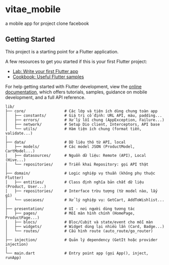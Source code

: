 # vitae_mobile

a mobile app for project clone facebook

## Getting Started

This project is a starting point for a Flutter application.

A few resources to get you started if this is your first Flutter project:

- [Lab: Write your first Flutter app](https://docs.flutter.dev/get-started/codelab)
- [Cookbook: Useful Flutter samples](https://docs.flutter.dev/cookbook)

For help getting started with Flutter development, view the
[online documentation](https://docs.flutter.dev/), which offers tutorials,
samples, guidance on mobile development, and a full API reference.


```
lib/
├── core/                 # Các lớp và tiện ích dùng chung toàn app
│   ├── constants/        # Giá trị cố định: URL API, màu, padding...
│   ├── errors/           # Xử lý lỗi chung (AppException, Failure...)
│   ├── network/          # Setup Dio client, Interceptors, API base
│   └── utils/            # Hàm tiện ích chung (format tiền, validate...)
│
├── data/                 # Dữ liệu thô từ API, local
│   ├── models/           # Các model JSON (ProductModel, CartModel...)
│   ├── datasources/      # Nguồn dữ liệu: Remote (API), Local (Hive...)
│   └── repositories/     # Triển khai Repository: gọi API thật
│
├── domain/               # Logic nghiệp vụ thuần (không phụ thuộc Flutter)
│   ├── entities/         # Class định nghĩa bản chất dữ liệu (Product, User...)
│   ├── repositories/     # Interface trừu tượng (từ model nào, lấy gì)
│   └── usecases/         # Xử lý nghiệp vụ: GetCart, AddToWishlist...
│
├── presentation/         # UI - nơi người dùng tương tác
│   ├── pages/            # Mỗi màn hình chính (HomePage, ProductPage...)
│   ├── blocs/            # Bloc/Cubit và state/event cho mỗi màn
│   ├── widgets/          # Widget dùng lại nhiều lần (Card, Badge...)
│   └── routes/           # Cấu hình route (auto_route/go_router)
│
├── injection/            # Quản lý dependency (GetIt hoặc provider injection)
│
└── main.dart             # Entry point app (gọi App(), inject, runApp)
```